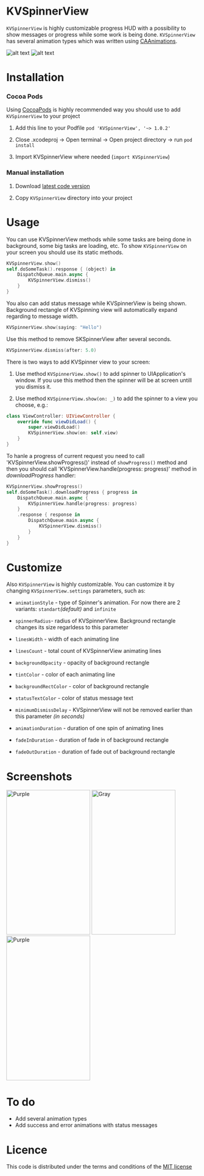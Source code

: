 # KVSpinnerView

`KVSpinnerView` is highly customizable progress HUD with a possibility to show messages or progress while some work is being done. `KVSpinnerView` has several animation types which was written using [CAAnimations](https://developer.apple.com/reference/quartzcore/caanimation).

![alt text](https://github.com/kuznetsovVladislav/KVSpinnerView/blob/master/Screenshots/standart-animation.gif)
![alt text](https://github.com/kuznetsovVladislav/KVSpinnerView/blob/master/Screenshots/infinite-animation.gif)

# Installation
### Cocoa Pods

Using [CocoaPods](https://cocoapods.org/) is highly recommended way you should use to add `KVSpinnerView` to your project

1. Add this line to your Podfile `pod 'KVSpinnerView', '~> 1.0.2'`

2. Close .xcodeproj -> Open terminal -> Open project directory -> run `pod install`

3. Import KVSpinnerView where needed (`import KVSpinnerView`)

### Manual installation

1. Download [latest code version](https://github.com/kuznetsovVladislav/KVSpinnerView/archive/master.zip)

2. Copy `KVSpinnerView` directory into your project

# Usage

You can use KVSpinnerView methods while some tasks are being done in background, some big tasks are loading, etc.
To show `KVSpinnerView` on your screen you should use its static methods.

```swift
KVSpinnerView.show()
self.doSomeTask().response { (object) in
	DispatchQueue.main.async {
		KVSpinnerView.dismiss()
	}
}
```

You also can add status message while KVSpinnerView is being shown. Background rectangle of KVSpinning view will automatically expand regarding to message width.

```swift
KVSpinnerView.show(saying: "Hello")
```

Use this method to remove SKSpinnerView after several seconds.

```swift
KVSpinnerView.dismiss(after: 5.0)
```

There is two ways to add KVSpinner view to your screen:

1. Use method `KVSpinnerView.show()` to add spinner to UIApplication's window. If you use this method then the spinner will be at screen untill you dismiss it.

2. Use method `KVSpinnerView.show(on: _)` to add the spinner to a view you choose, e.g.:

```swift
class ViewController: UIViewController {
	override func viewDidLoad() {
        super.viewDidLoad()
		KVSpinnerView.show(on: self.view)
    }
}
```

To hanle a progress of current request you need to call 'KVSpinnerView.showProgress()' instead of `showProgress()` method and then you should call 'KVSpinnerView.handle(progress: progress)' method in *downloadProgress* handler:

```swift
KVSpinnerView.showProgress()
self.doSomeTask().downloadProgress { progress in
	DispatchQueue.main.async {
		KVSpinnerView.handle(progress: progress)
	}
	.response { response in
		DispatchQueue.main.async {
			KVSpinnerView.dismiss()
		}
	}
}
```

# Customize
Also `KVSpinnerView` is highly customizable. You can customize it by changing `KVSpinnerView.settings` parameters, such as:

- `animationStyle` - type of Spinner's animation. For now there are 2 variants: `standart`*(default)* and `infinite`

- `spinnerRadius`- radius of KVSpinnerView. Background rectangle changes its size regarldess to this parameter

- `linesWidth` - width of each animating line

- `linesCount` - total count of KVSpinnerView animating lines

- `backgroundOpacity` - opacity of background rectangle

- `tintColor` - color of each animating line

- `backgroundRectColor` - color of background rectangle

- `statusTextColor` - color of status message text

- `minimumDismissDelay` - KVSpinnerView will not be removed earlier than this parameter *(in seconds)*

- `animationDuration` - duration of one spin of animating lines

- `fadeInDuration` - duration of fade in of background rectangle

- `fadeOutDuration` - duration of fade out of background rectangle

# Screenshots
<img src="https://github.com/kuznetsovVladislav/KVSpinnerView/blob/master/Screenshots/purple.png" alt="Purple" width="220" height="380">
<img src="https://github.com/kuznetsovVladislav/KVSpinnerView/blob/master/Screenshots/gray.png" alt="Gray" width="220" height="380">
<img src="https://github.com/kuznetsovVladislav/KVSpinnerView/blob/master/Screenshots/black.png" alt="Purple" width="220" height="380">

# To do
- Add several animation types
- Add success and error animations with status messages

# Licence

This code is distributed under the terms and conditions of the [MIT license](https://github.com/kuznetsovVladislav/KVSpinnerView/blob/master/LICENSE)

